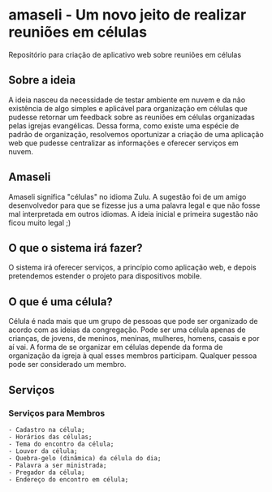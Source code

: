 # amaseli - Um novo jeito de realizar reuniões em células
Repositório para criação de aplicativo web sobre reuniões em células


## Sobre a ideia
A ideia nasceu da necessidade de testar ambiente em nuvem e da não existência de algo simples e aplicável para organização em células que pudesse retornar um feedback sobre as reuniões em células organizadas pelas igrejas evangélicas. Dessa forma, como existe uma espécie de padrão de organização, resolvemos oportunizar a criação de uma aplicação web que pudesse centralizar as informações e oferecer serviços em nuvem.

## Amaseli
Amaseli significa "células" no idioma Zulu. A sugestão foi de um amigo desenvolvedor para que se fizesse jus a uma palavra legal e que não fosse mal interpretada em outros idiomas. A ideia inicial e primeira sugestão não ficou muito legal ;)

## O que o sistema irá fazer?
O sistema irá oferecer serviços, a princípio como aplicação web, e depois pretendemos estender o projeto para dispositivos mobile.

## O que é uma célula?
Célula é nada mais que um grupo de pessoas que pode ser organizado de acordo com as ideias da congregação. Pode ser uma célula apenas de crianças, de jovens, de meninos, meninas, mulheres, homens, casais e por aí vai. A forma de se organizar em células depende da forma de organização da igreja à qual esses membros participam. Qualquer pessoa pode ser considerado um membro.

## Serviços
### Serviços para Membros
    - Cadastro na célula;
    - Horários das células;
    - Tema do encontro da célula;
    - Louvor da célula;
    - Quebra-gelo (dinâmica) da célula do dia;
    - Palavra a ser ministrada;
    - Pregador da célula;
    - Endereço do encontro em célula;

